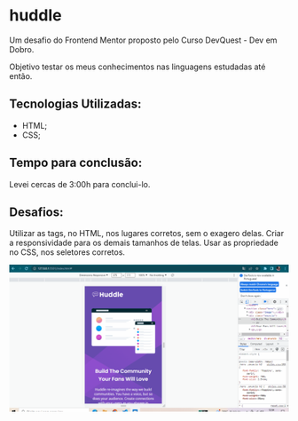 # huddle

Um desafio do Frontend Mentor proposto pelo Curso DevQuest - Dev em Dobro.

Objetivo testar os meus conhecimentos nas linguagens estudadas até então.

## Tecnologias Utilizadas:

- HTML;
- CSS;

## Tempo para conclusão:

Levei cercas de 3:00h para conclui-lo.

## Desafios:
Utilizar as tags, no HTML, nos lugares corretos, sem o exagero delas. Criar a responsividade para os demais tamanhos de telas. Usar as propriedade no CSS, nos seletores corretos.

<img src="./src/images/huddle.gif" alt="Imagem do Huddle">